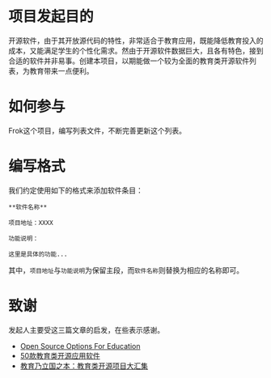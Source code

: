 项目发起目的
======
开源软件，由于其开放源代码的特性，非常适合于教育应用，既能降低教育投入的成本，又能满足学生的个性化需求。然由于开源软件数据巨大，且各有特色，接到合适的软件并非易事。创建本项目，以期能做一个较为全面的教育类开源软件列表，为教育带来一点便利。

如何参与
======
Frok这个项目，编写列表文件，不断完善更新这个列表。

编写格式
======
我们约定使用如下的格式来添加软件条目：

	**软件名称**

	项目地址：XXXX

	功能说明：

	这里是具体的功能...

其中，`项目地址`与`功能说明`为保留主段，而`软件名称`则替换为相应的名称即可。

致谢
======
发起人主要受这三篇文章的启发，在些表示感谢。

* [Open Source Options For Education](http://oss-watch.ac.uk/resources/ossoptionseducation)
* [50款教育类开源应用软件](http://www.cnblogs.com/meetrice/archive/2013/04/22/3036078.html)
* [教育乃立国之本：教育类开源项目大汇集](http://www.csdn.net/article/2014-01-10/2818104-Education-Open-Source)

